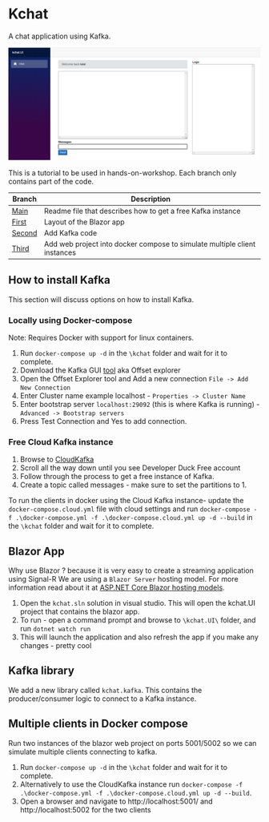 # Kchat

A chat application using Kafka.

![Alt text](kchat.png?raw=true "kchat")

This is a tutorial to be used in hands-on-workshop. Each branch only contains part of the code.

|Branch|Description|
|-|-|
[Main](https://github.com/TalalTayyab/Kchat/tree/main)|Readme file that describes how to get a free Kafka instance
[First](https://github.com/TalalTayyab/Kchat/tree/first)|Layout of the Blazor app
[Second](https://github.com/TalalTayyab/Kchat/tree/second)|Add Kafka code
[Third](https://github.com/TalalTayyab/Kchat/tree/third)|Add web project into docker compose to simulate multiple client instances

## How to install Kafka

This section will discuss options on how to install Kafka.

### Locally using Docker-compose

Note: Requires Docker with support for linux containers.

1. Run `docker-compose up -d` in the `\kchat` folder and wait for it to complete.
1. Download the Kafka GUI [tool](https://kafkatool.com/download.html) aka Offset explorer
1. Open the Offset Explorer tool and Add a new connection `File -> Add New Connection`
1. Enter Cluster name example localhost - `Properties -> Cluster Name`
1. Enter bootstrap server `localhost:29092` (this is where Kafka is running) - `Advanced -> Bootstrap servers`
1. Press Test Connection and Yes to add connection.

### Free Cloud Kafka instance 

1. Browse to [CloudKafka](https://www.cloudkarafka.com/plans.html)
1. Scroll all the way down until you see Developer Duck Free account
1. Follow through the process to get a free instance of Kafka.
1. Create a topic called messages - make sure to set the partitions to 1.

To run the clients in docker using the Cloud Kafka instance- update the `docker-compose.cloud.yml` file with cloud settings and run `docker-compose -f .\docker-compose.yml -f .\docker-compose.cloud.yml up -d --build` in the `\kchat` folder and wait for it to complete.

## Blazor App

Why use Blazor ?  because it is very easy to create a streaming application using Signal-R
We are using a `Blazor Server` hosting model. For more information read about it at [ASP.NET Core Blazor hosting models](https://docs.microsoft.com/en-us/aspnet/core/blazor/hosting-models?view=aspnetcore-5.0).

1. Open the `kchat.sln` solution in visual studio. This will open the kchat.UI project that contains the blazor app.
1. To run - open a command prompt and browse to `\kchat.UI\` folder, and run `dotnet watch run`
1. This will launch the application and also refresh the app if you make any changes - pretty cool

## Kafka library

We add a new library called `kchat.kafka`. This contains the producer/consumer logic to connect to a Kafka instance.

## Multiple clients in Docker compose

Run two instances of the blazor web project on ports 5001/5002 so we can simulate multiple clients connecting to kafka.

1. Run `docker-compose up -d` in the `\kchat` folder and wait for it to complete.
1. Alternatively to use the CloudKafka instance run `docker-compose -f .\docker-compose.yml -f .\docker-compose.cloud.yml up -d --build`.
1. Open a browser and navigate to http://localhost:5001/ and http://localhost:5002 for the two clients

